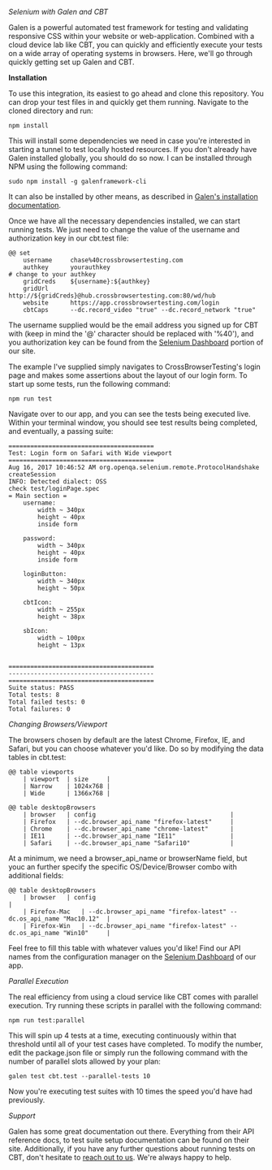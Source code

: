*Selenium with Galen and CBT*

Galen is a powerful automated test framework for testing and validating responsive CSS within your website or web-application. Combined with a cloud device lab like CBT, you can quickly and efficiently execute your tests on a wide array of operating systems in browsers. Here, we'll go through quickly getting set up Galen and CBT.

**Installation**

To use this integration, its easiest to go ahead and clone this repository. You can drop your test files in and quickly get them running. Navigate to the cloned directory and run:

```
npm install
```

This will install some dependencies we need in case you're interested in starting a tunnel to test locally hosted resources. If you don't already have Galen installed globally, you should do so now. I can be installed through NPM using the following command:

```
sudo npm install -g galenframework-cli
```

It can also be installed by other means, as described in [Galen's installation documentation](http://galenframework.com/docs/getting-started-install-galen/).

Once we have all the necessary dependencies installed, we can start running tests. We just need to change the value of the username and authorization key in our cbt.test file:

```
@@ set
    username     chase%40crossbrowsertesting.com
    authkey      yourauthkey												# change to your authkey
    gridCreds    ${username}:${authkey}
    gridUrl      http://${gridCreds}@hub.crossbrowsertesting.com:80/wd/hub
    website      https://app.crossbrowsertesting.com/login
    cbtCaps      --dc.record_video "true" --dc.record_network "true"

```

The username supplied would be the email address you signed up for CBT with (keep in mind the '@' character should be replaced with '%40'), and you authorization key can be found from the [Selenium Dashboard](https://app.crossbrowsertesting.com/selenium/run) portion of our site. 

The example I've supplied simply navigates to CrossBrowserTesting's login page and makes some assertions about the layout of our login form. To start up some tests, run the following command:

```
npm run test
```

Navigate over to our app, and you can see the tests being executed live. Within your terminal window, you should see test results being completed, and eventually, a passing suite:

```
========================================
Test: Login form on Safari with Wide viewport
========================================
Aug 16, 2017 10:46:52 AM org.openqa.selenium.remote.ProtocolHandshake createSession
INFO: Detected dialect: OSS
check test/loginPage.spec
= Main section =
    username:
        width ~ 340px
        height ~ 40px
        inside form

    password:
        width ~ 340px
        height ~ 40px
        inside form

    loginButton:
        width ~ 340px
        height ~ 50px

    cbtIcon:
        width ~ 255px
        height ~ 38px

    sbIcon:
        width ~	100px
        height ~ 13px


========================================
----------------------------------------
========================================
Suite status: PASS
Total tests: 8
Total failed tests: 0
Total failures: 0
```

*Changing Browsers/Viewport*

The browsers chosen by default are the latest Chrome, Firefox, IE, and Safari, but you can choose whatever you'd like. Do so by modifying the data tables in cbt.test:

```
@@ table viewports
    | viewport  | size     |
    | Narrow    | 1024x768 |
    | Wide      | 1366x768 |

@@ table desktopBrowsers
    | browser   | config             					     |
    | Firefox   | --dc.browser_api_name "firefox-latest" 	 |
    | Chrome    | --dc.browser_api_name "chrome-latest"      |
    | IE11      | --dc.browser_api_name "IE11"               |
    | Safari    | --dc.browser_api_name "Safari10"           |
```

At a minimum, we need a browser_api_name or browserName field, but youc an further specify the specific OS/Device/Browser combo with additional fields:

```
@@ table desktopBrowsers
    | browser   | config             					 								  |
    | Firefox-Mac   | --dc.browser_api_name "firefox-latest" --dc.os_api_name "Mac10.12"  |
    | Firefox-Win   | --dc.browser_api_name "firefox-latest" --dc.os_api_name "Win10"     |
```

Feel free to fill this table with whatever values you'd like! Find our API names from the configuration manager on the [Selenium Dashboard](https://app.crossbrowsertesting.com/selenium/run) of our app. 

*Parallel Execution*

The real efficiency from using a cloud service like CBT comes with parallel execution. Try running these scripts in parallel with the following command:

```
npm run test:parallel
```

This will spin up 4 tests at a time, executing continuously within that threshold until all of your test cases have completed. To modify the number, edit the package.json file or simply run the following command with the number of parallel slots allowed by your plan:

```
galen test cbt.test --parallel-tests 10
```

Now you're executing test suites with 10 times the speed you'd have had previously. 

*Support*

Galen has some great documentation out there. Everything from their API reference docs, to test suite setup documentation can be found on their site. Additionally, if you have any further questions about running tests on CBT, don't hesitate to [reach out to us](mailto:support@crossbrowsertesting.com). We're always happy to help.
